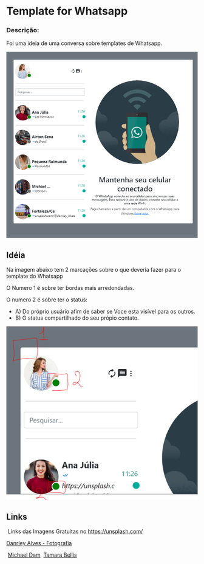 # Template for Whatsapp

### Descrição:
Foi uma ideia de uma conversa sobre templates de Whatsapp.
 
![alt](screen/screen-1.png)


## Idéia

Na imagem abaixo tem 2 marcações sobre o que deveria fazer para o template do Whatsapp

O Numero 1 é sobre ter bordas mais arredondadas.

O numero 2 é sobre ter o status:
  * A) Do próprio usuário afim de saber se Voce esta visível para os outros.
  * B) O status compartilhado do seu própio contato.

  ![alt](screen/screen-3.png)

## Links
​
Links das Imagens Gratuitas no https://unsplash.com/

[Danrley Alves - Fotografia](https://unsplash.com/@danrley_alves)

​
[Michael Dam](https://unsplash.com/@michaeldam)
​
[Tamara Bellis](https://unsplash.com/@tamarabellis)
​

​
